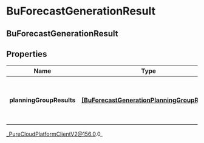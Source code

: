 # BuForecastGenerationResult

## BuForecastGenerationResult

## Properties

|Name | Type | Description | Notes|
|------------ | ------------- | ------------- | -------------|
| **planningGroupResults** | [**[BuForecastGenerationPlanningGroupResult]**](BuForecastGenerationPlanningGroupResult) | Generation results, broken down by planning group | [optional] |



_PureCloudPlatformClientV2@156.0.0_
